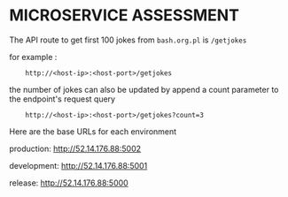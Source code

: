# MICROSERVICE ASSESSMENT

The API route to get first 100 jokes from `bash.org.pl` is `/getjokes`

for example :
```
    http://<host-ip>:<host-port>/getjokes
```

the number of jokes can also be updated by append a count parameter to the endpoint's request query

```
    http://<host-ip>:<host-port>/getjokes?count=3
```

Here are the base URLs for each environment



production:  http://52.14.176.88:5002

development:   http://52.14.176.88:5001

release:      http://52.14.176.88:5000